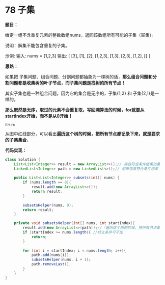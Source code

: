 # 78 子集

**题目：**

给定一组不含重复元素的整数数组nums，返回该数组所有可能的子集（幂集）。

说明：解集不能包含重复的子集。



示例: 输入: nums = [1,2,3] 输出: [ [3],  [1],  [2],  [1,2,3],  [1,3],  [2,3],  [1,2],  [] ]



**思路：**

如果把 子集问题、组合问题、分割问题都抽象为一棵树的话，**那么组合问题和分割问题都是收集树的叶子节点，而子集问题是找树的所有节点！**

其实子集也是一种组合问题，因为它的集合是无序的，子集{1,2} 和 子集{2,1}是一样的。

**那么既然是无序，取过的元素不会重复取，写回溯算法的时候，for就要从startIndex开始，而不是从0开始！**

<img src="https://img-blog.csdnimg.cn/202011232041348.png" alt="78.子集" style="zoom: 50%;" />

从图中红线部分，可以看出**遍历这个树的时候，把所有节点都记录下来，就是要求的子集集合**。



**代码实现：**

```java
class Solution {
    List<List<Integer>> result = new ArrayList<>();// 存放符合条件结果的集合
    LinkedList<Integer> path = new LinkedList<>();// 用来存放符合条件结果
    
    public List<List<Integer>> subsets(int[] nums) {
        if (nums.length == 0){
            result.add(new ArrayList<>());
            return result;
        }
        
        subsetsHelper(nums, 0);
        return result;
    }

    private void subsetsHelper(int[] nums, int startIndex){
        result.add(new ArrayList<>(path));//「遍历这个树的时候，把所有节点都记录下来，就是要求的子集集合」。
        if (startIndex >= nums.length){ //终止条件可不加
            return;
        }
        
        for (int i = startIndex; i < nums.length; i++){
            path.add(nums[i]);
            subsetsHelper(nums, i + 1);
            path.removeLast();
        }
    }
}
```

